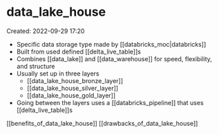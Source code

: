 # data_lake_house
Created: 2022-09-29 17:20

- Specific data storage type made by [[databricks_moc|databricks]]
- Built from used defined [[delta_live_table]]s
- Combines [[data_lake]] and [[data_warehouse]] for speed, flexibility, and structure
- Usually set up in three layers
	- [[data_lake_house_bronze_layer]]
	- [[data_lake_house_silver_layer]]
	- [[data_lake_house_gold_layer]]
- Going between the layers uses a [[databricks_pipeline]] that uses [[delta_live_table]]s

[[benefits_of_data_lake_house]]
[[drawbacks_of_data_lake_house]]